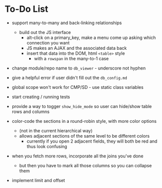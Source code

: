 To-Do List
==========

* support many-to-many and back-linking relationships
    * build out the JS interface
        * alt-click on a primary_key, make a menu come up asking which connection you want
        * JS makes an AJAX and the associated data back
        * insert that data into the DOM, html `<table>` style
            * with a `rowspan` in the many-to-1 case

* change module/repo name to `db_viewer` - underscore not hyphen

* give a helpful error if user didn't fill out the `db_config.md`

* global scope won't work for CMP/SD - use static class variables

* start creating / running tests

* provide a way to togger `show_hide_mode` so user can hide/show table rows and columns

* color-code the sections in a round-robin style, with more color options
    * (not in the current hierarchical way)
    * allows adjacent sections of the same level to be different colors
        * currently if you open 2 adjacent fields, they will both be red and thus look confusing

* when you fetch more rows, incorporate all the joins you've done
    * but then you have to mark all those columns so you can collapse them

* implement limit and offset

